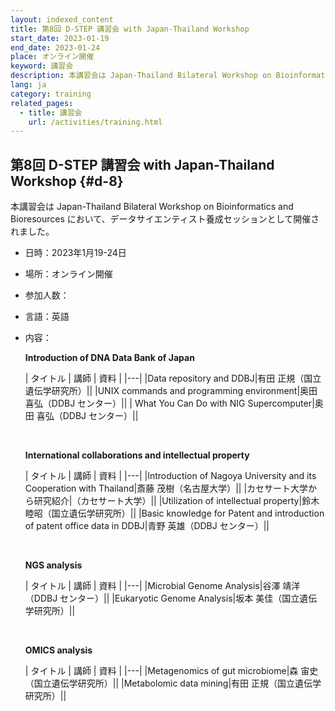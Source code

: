 ```yaml
---
layout: indexed_content
title: 第8回 D-STEP 講習会 with Japan-Thailand Workshop
start_date: 2023-01-19
end_date: 2023-01-24
place: オンライン開催
keyword: 講習会
description: 本講習会は Japan-Thailand Bilateral Workshop on Bioinformatics and Bioresources において、データサイエンティスト養成セッションとして開催されました。
lang: ja
category: training
related_pages:
  - title: 講習会
    url: /activities/training.html
---
```


## 第8回 D-STEP 講習会 with Japan-Thailand Workshop {#d-8}

本講習会は Japan-Thailand Bilateral Workshop on Bioinformatics and Bioresources において、データサイエンティスト養成セッションとして開催されました。

- 日時：2023年1月19-24日
- 場所：オンライン開催
- 参加人数：
- 言語：英語
- 内容：

    **Introduction of DNA Data Bank of Japan**

    | タイトル | 講師 | 資料 |
    |---|
    |Data repository and DDBJ|有田 正規（国立遺伝学研究所）||
    |UNIX commands and programming environment|奥田 喜弘（DDBJ センター）||
    | What You Can Do with NIG Supercomputer|奥田 喜弘（DDBJ センター）||

    <br>

    **International collaborations and intellectual property**

    | タイトル | 講師 | 資料 |
    |---|
    |Introduction of Nagoya University and its Cooperation with Thailand|斎藤 茂樹（名古屋大学）||
    |カセサート大学から研究紹介|（カセサート大学）||
    |Utilization of intellectual property|鈴木 睦昭（国立遺伝学研究所）||
    |Basic knowledge for Patent and introduction of patent office data in DDBJ|青野 英雄（DDBJ センター）||

    <br>

    **NGS analysis**

    | タイトル | 講師 | 資料 |
    |---|
    |Microbial Genome Analysis|谷澤 靖洋（DDBJ センター）||
    |Eukaryotic Genome Analysis|坂本 美佳（国立遺伝学研究所）||    

    <br>

    **OMICS analysis**

    | タイトル | 講師 | 資料 |
    |---|
    |Metagenomics of gut microbiome|森 宙史（国立遺伝学研究所）||
    |Metabolomic data mining|有田 正規（国立遺伝学研究所）||



